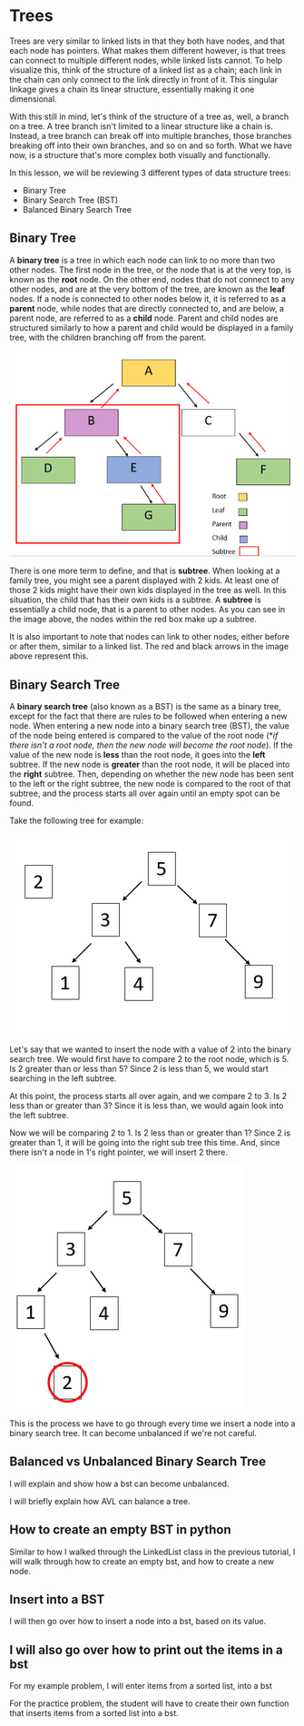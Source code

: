 # Trees

Trees are very similar to linked lists in that they both have nodes, and that each node has pointers. What makes them different however, is that trees can connect to multiple different nodes, while linked lists cannot. To help visualize this, think of the structure of a linked list as a chain; each link in the chain can only connect to the link directly in front of it. This singular linkage gives a chain its linear structure, essentially making it one dimensional. 

With this still in mind, let's think of the structure of a tree as, well, a branch on a tree. A tree branch isn't limited to a linear structure like a chain is. Instead, a tree branch can break off into multiple branches, those branches breaking off into their own branches, and so on and so forth. What we have now, is a structure that's more complex both visually and functionally. 

In this lesson, we will be reviewing 3 different types of data structure trees:
- Binary Tree
- Binary Search Tree (BST)
- Balanced Binary Search Tree

## Binary Tree

A __binary tree__ is a tree in which each node can link to no more than two other nodes. The first node in the tree, or the node that is at the very top, is known as the __root__ node. On the other end, nodes that do not connect to any other nodes, and are at the very bottom of the tree, are known as the __leaf__ nodes. If a node is connected to other nodes below it, it is referred to as a __parent__ node, while nodes that are directly connected to, and are below, a parent node, are referred to as a __child__ node. Parent and child nodes are structured similarly to how a parent and child would be displayed in a family tree, with the children branching off from the parent. 

![Binary Tree Structure](timages/binary_tree.png)

There is one more term to define, and that is __subtree__. When looking at a family tree, you might see a parent displayed with 2 kids. At least one of those 2 kids might have their own kids displayed in the tree as well. In this situation, the child that has their own kids is a subtree. A __subtree__ is essentially a child node, that is a parent to other nodes. As you can see in the image above, the nodes within the red box make up a subtree. 

It is also important to note that nodes can link to other nodes, either before or after them, similar to a linked list. The red and black arrows in the image above represent this.

## Binary Search Tree

A __binary search tree__ (also known as a BST) is the same as a binary tree, except for the fact that there are rules to be followed when entering a new node. When entering a new node into a binary search tree (BST), the value of the node being entered is compared to the value of the root node (**if there isn't a root node, then the new node will become the root node*). If the value of the new node is __less__ than the root node, it goes into the __left__ subtree. If the new node is __greater__ than the root node, it will be placed into the __right__ subtree. Then, depending on whether the new node has been sent to the left or the right subtree, the new node is compared to the root of that subtree, and the process starts all over again until an empty spot can be found. 

Take the following tree for example: 

![Binary Search Tree](timages/bst.png)

Let's say that we wanted to insert the node with a value of 2 into the binary search tree. We would first have to compare 2 to the root node, which is 5. Is 2 greater than or less than 5? Since 2 is less than 5, we would start searching in the left subtree.

At this point, the process starts all over again, and we compare 2 to 3. Is 2 less than or greater than 3? Since it is less than, we would again look into the left subtree.

Now we will be comparing 2 to 1. Is 2 less than or greater than 1? Since 2 is greater than 1, it will be going into the right sub tree this time. And, since there isn't a node in 1's right pointer, we will insert 2 there.

![2 placed in bst](timages/bst_2_placement.png)

This is the process we have to go through every time we insert a node into a binary search tree. It can become unbalanced if we're not careful.

## Balanced vs Unbalanced Binary Search Tree

I will explain and show how a bst can become unbalanced. 

I will briefly explain how AVL can balance a tree.

## How to create an empty BST in python

Similar to how I walked through the LinkedList class in the previous tutorial, I will walk through how to create an empty bst, and how to create a new node.

## Insert into a BST

I will then go over how to insert a node into a bst, based on its value.

## I will also go over how to print out the items in a bst

For my example problem, I will enter items from a sorted list, into a bst

For the practice problem, the student will have to create their own function that inserts items from a sorted list into a bst.